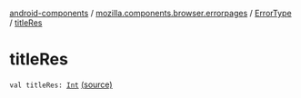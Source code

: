 [android-components](../../index.md) / [mozilla.components.browser.errorpages](../index.md) / [ErrorType](index.md) / [titleRes](./title-res.md)

# titleRes

`val titleRes: `[`Int`](https://kotlinlang.org/api/latest/jvm/stdlib/kotlin/-int/index.html) [(source)](https://github.com/mozilla-mobile/android-components/blob/master/components/browser/errorpages/src/main/java/mozilla/components/browser/errorpages/ErrorPages.kt#L118)
